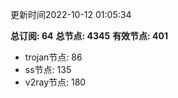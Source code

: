 更新时间2022-10-12 01:05:34

**总订阅: 64**
**总节点: 4345**
**有效节点: 401**
- trojan节点: 86
- ss节点: 135
- v2ray节点: 180
